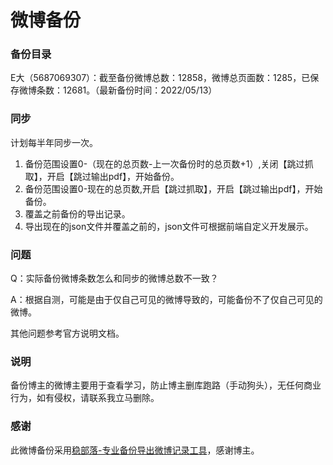 # 微博备份

### 备份目录
E大（5687069307）：截至备份微博总数：12858，微博总页面数：1285，已保存微博条数：12681。（最新备份时间：2022/05/13）


### 同步
计划每半年同步一次。
1. 备份范围设置0-（现在的总页数-上一次备份时的总页数+1）,关闭【跳过抓取】，开启【跳过输出pdf】，开始备份。
2. 备份范围设置0-现在的总页数,开启【跳过抓取】，开启【跳过输出pdf】，开始备份。
3. 覆盖之前备份的导出记录。
4. 导出现在的json文件并覆盖之前的，json文件可根据前端自定义开发展示。


### 问题
Q：实际备份微博条数怎么和同步的微博总数不一致？

A：根据自测，可能是由于仅自己可见的微博导致的，可能备份不了仅自己可见的微博。

其他问题参考官方说明文档。


### 说明
备份博主的微博主要用于查看学习，防止博主删库跑路（手动狗头），无任何商业行为，如有侵权，请联系我立马删除。


### 感谢
此微博备份采用[稳部落-专业备份导出微博记录工具](https://github.com/YaoZeyuan/stablog)，感谢博主。
